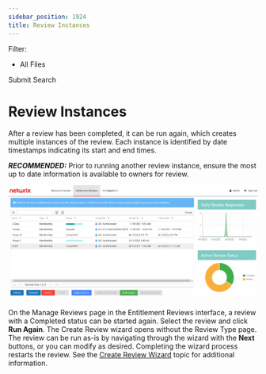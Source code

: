 ```yaml
---
sidebar_position: 1924
title: Review Instances
---
```


Filter: 

* All Files

Submit Search

# Review Instances

After a review has been completed, it can be run again, which creates multiple instances of the review. Each instance is identified by date timestamps indicating its start and end times.

***RECOMMENDED:*** Prior to running another review instance, ensure the most up to date information is available to owners for review.

![Entitlement Reviews interface showing the Manage Review page](../../../../../../static/images/Auditor_10.7/Content/Resources/Images/Access/Reviews/EntitlementReviews/ManageReviewsPage.png "Entitlement Reviews interface showing the Manage Review page")

On the Manage Reviews page in the Entitlement Reviews interface, a review with a Completed status can be started again. Select the review and click **Run Again**. The Create Review wizard opens without the Review Type page. The review can be run as-is by navigating through the wizard with the **Next** buttons, or you can modify as desired. Completing the wizard process restarts the review. See the [Create Review Wizard](Wizard/Create "Create Review Wizard") topic for additional information.